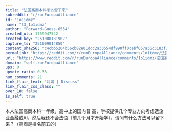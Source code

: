```yaml
---
title: "法国高商本科怎么留下来"
subreddit: "r/runEuropaAlliance"
id: "1o1idmz"
name: "t3_1o1idmz"
author: "Forward-Guess-6534"
created_utc: 1759947542
created_key: "251008181902"
capture_ts: "251009014850"
content_sha256: "c4cbb5204b56cb82e01ddc2a33554df990ff0cebf057a36c3183f2dceb4c7565"
permalink: "https://reddit.com/r/runEuropaAlliance/comments/1o1idmz/法国高商本科怎么留下来/"
url: "https://www.reddit.com/r/runEuropaAlliance/comments/1o1idmz/法国高商本科怎么留下来/"
domain: "self.runEuropaAlliance"
ups: 0
upvote_ratio: 0.33
num_comments: 21
link_flair_text: "討論 | Discuss"
link_flair_css_class: ""
over_18: false
is_self: true
---
```


本人法国高商本科一年级，高中上的国内普
高，学校提供几个专业方向考虑选企业金融或AI，然后我还不会法语（前几个月才开始学），请问有什么方法可以留下来？（高商是排名前五的）
